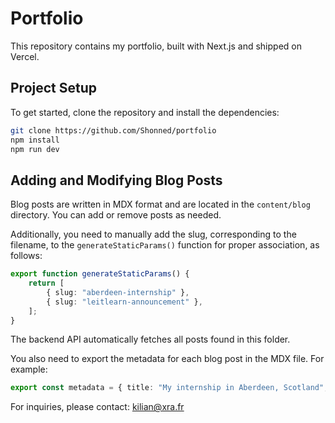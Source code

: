 # Portfolio

This repository contains my portfolio, built with Next.js and shipped on Vercel.

## Project Setup

To get started, clone the repository and install the dependencies:

```bash
git clone https://github.com/Shonned/portfolio
npm install
npm run dev
```

## Adding and Modifying Blog Posts

Blog posts are written in MDX format and are located in the `content/blog` directory. You can add or remove posts as needed. 

Additionally, you need to manually add the slug, corresponding to the filename, to the `generateStaticParams()` function for proper association, as follows:
```typescript
export function generateStaticParams() {
    return [
        { slug: "aberdeen-internship" },
        { slug: "leitlearn-announcement" },
    ];
}
```

The backend API automatically fetches all posts found in this folder.

You also need to export the metadata for each blog post in the MDX file. For example:

```typescript
export const metadata = { title: "My internship in Aberdeen, Scotland", date: "Jan 10, 2025", author: "Kilian Peyron", };
```

For inquiries, please contact: kilian@xra.fr